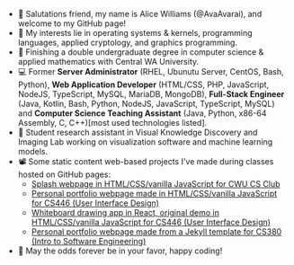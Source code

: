 - 👋 Salutations friend, my name is Alice Williams (@AvaAvarai), and welcome to my GitHub page!
- 👀 My interests lie in operating systems & kernels, programming languages, applied cryptology, and graphics programming.
- 🌱 Finishing a double undergraduate degree in computer science & applied mathematics with Central WA University.
- :computer: Former **Server Administrator** (RHEL, Ubunutu Server, CentOS, Bash, Python), **Web Application Developer** (HTML/CSS, PHP, JavaScript, NodeJS, TypeScript, MySQL, MariaDB, MongoDB), **Full-Stack Engineer** (Java, Kotlin, Bash, Python, NodeJS, JavaScript, TypeScript, MySQL) and **Computer Science Teaching Assistant** (Java, Python, x86-64 Assembly, C, C++)\[most used technologies listed\].
- :microscope: Student research assistant in Visual Knowledge Discovery and Imaging Lab working on visualization software and machine learning models.
- 📽️ Some static content web-based projects I've made during classes hosted on GitHub pages:
    + [Splash webpage in HTML/CSS/vanilla JavaScript for CWU CS Club](https://cwu-cs-club.github.io/club-webpage-splash/) 
    + [Personal portfolio webpage made in HTML/CSS/vanilla JavaScript for CS446 (User Interface Design)](https://avaavarai.github.io/cs446-portfolio-webpage/)  
    + [Whiteboard drawing app in React, original demo in HTML/CSS/vanilla JavaScript for CS446 (User Interface Design)](https://avaavarai.github.io/CS446_MapMaker/)
    + [Personal portfolio webpage made from a Jekyll template for CS380 (Intro to Software Engineering)](https://avaavarai.github.io/AvaAvarai.github.io.CS380/)
- 🎲 May the odds forever be in your favor, happy coding!
